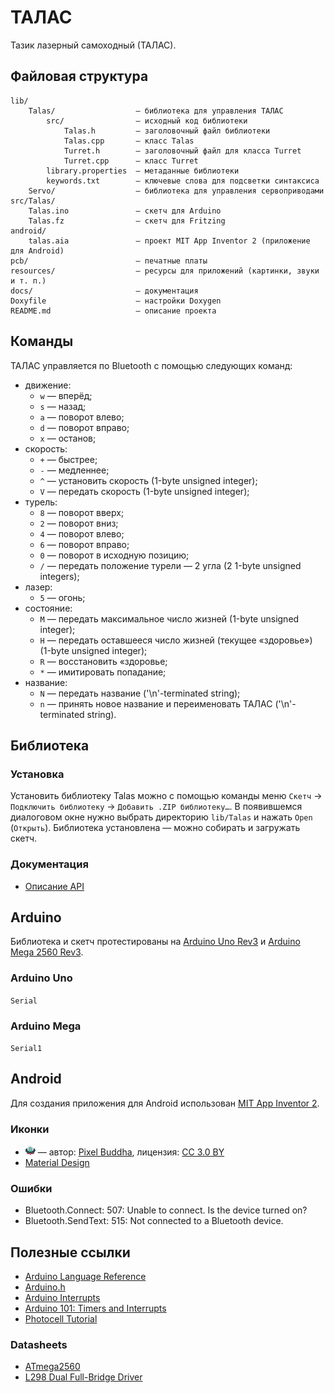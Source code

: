 # ТАЛАС

Тазик лазерный самоходный (ТАЛАС).

## Файловая структура

    lib/
        Talas/                  — библиотека для управления ТАЛАС
            src/                — исходный код библиотеки
                Talas.h         — заголовочный файл библиотеки
                Talas.cpp       — класс Talas
                Turret.h        — заголовочный файл для класса Turret
                Turret.cpp      — класс Turret
            library.properties  — метаданные библиотеки
            keywords.txt        — ключевые слова для подсветки синтаксиса
        Servo/                  — библиотека для управления сервоприводами
    src/Talas/
        Talas.ino               — скетч для Arduino
        Talas.fz                — скетч для Fritzing
    android/
        talas.aia               — проект MIT App Inventor 2 (приложение для Android)
    pcb/                        — печатные платы
    resources/                  — ресурсы для приложений (картинки, звуки и т. п.)
    docs/                       — документация
    Doxyfile                    — настройки Doxygen
    README.md                   — описание проекта

## Команды

ТАЛАС управляется по Bluetooth с помощью следующих команд:

* движение:
	* `w` — вперёд;
	* `s` — назад;
	* `a` — поворот влево;
	* `d` — поворот вправо;
	* `x` — останов;
* скорость:
	* `+` — быстрее;
	* `-` — медленнее;
	* `^` — установить скорость (1-byte unsigned integer);
	* `V` — передать скорость (1-byte unsigned integer);
* турель:
	* `8` — поворот вверх;
	* `2` — поворот вниз;
	* `4` — поворот влево;
	* `6` — поворот вправо;
	* `0` — поворот в исходную позицию;
	* `/` — передать положение турели — 2 угла (2 1-byte unsigned integers);
* лазер:
	* `5` — огонь;
* состояние:
	* `M` — передать максимальное число жизней (1-byte unsigned integer);
	* `H` — передать оставшееся число жизней (текущее «здоровье») (1-byte unsigned integer);
	* `R` — восстановить «здоровье;
	* `*` — имитировать попадание;
* название:
	* `N` — передать название ('\n'-terminated string);
	* `n` — принять новое название и переименовать ТАЛАС ('\n'-terminated string).

## Библиотека

### Установка

Установить библиотеку Talas можно с помощью команды меню `Скетч` → `Подключить библиотеку` → `Добавить .ZIP библиотеку…`.
В появившемся диалоговом окне нужно выбрать директорию `lib/Talas` и нажать `Open` (`Открыть`).
Библиотека установлена — можно собирать и загружать скетч.

### Документация

* [Описание API](https://vpsu.github.io/talas/)

## Arduino

Библиотека и скетч протестированы на [Arduino Uno Rev3](https://store.arduino.cc/arduino-uno-rev3) и [Arduino Mega 2560 Rev3](https://store.arduino.cc/arduino-mega-2560-rev3).

### Arduino Uno

`Serial`

### Arduino Mega

`Serial1`

## Android

Для создания приложения для Android использован [MIT App Inventor 2](http://appinventor.mit.edu/explore/).

### Иконки

* ![НЛО](resources/ufo-16.png "НЛО") — автор: [Pixel Buddha](https://www.flaticon.com/authors/pixel-buddha), лицензия: [CC 3.0 BY](http://creativecommons.org/licenses/by/3.0/ "Creative Commons BY 3.0")
* [Material Design](https://material.io/icons/)

### Ошибки

* Bluetooth.Connect: 507: Unable to connect. Is the device turned on?
* Bluetooth.SendText: 515: Not connected to a Bluetooth device.

## Полезные ссылки

* [Arduino Language Reference](https://www.arduino.cc/en/Reference/HomePage)
* [Arduino.h](https://github.com/arduino/Arduino/blob/master/hardware/arduino/avr/cores/arduino/Arduino.h)
* [Arduino Interrupts](http://gammon.com.au/interrupts)
* [Arduino 101: Timers and Interrupts](http://www.robotshop.com/letsmakerobots/arduino-101-timers-and-interrupts)
* [Photocell Tutorial](http://www.instructables.com/id/Photocell-tutorial/)

### Datasheets

* [ATmega2560](http://www.atmel.com/Images/Atmel-2549-8-bit-AVR-Microcontroller-ATmega640-1280-1281-2560-2561_datasheet.pdf)
* [L298 Dual Full-Bridge Driver](https://www.sparkfun.com/datasheets/Robotics/L298_H_Bridge.pdf)

